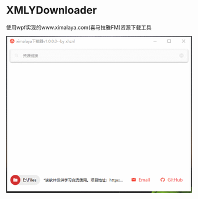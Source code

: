 # XMLYDownloader
使用wpf实现的www.ximalaya.com(喜马拉雅FM)资源下载工具

![gif](/XHZNL.XMLYDownloader.UI/Resource/GIF%202020-3-1%2010-29-48.gif)
